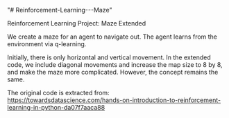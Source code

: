 "# Reinforcement-Learning---Maze" 

Reinforcement Learning Project: Maze Extended

We create a maze for an agent to navigate out. The agent learns from the environment via q-learning.

Initially, there is only horizontal and vertical movement. In the extended code, we include diagonal movements and increase the map size to 8 by 8, and make the maze more complicated. However, the concept remains the same.

The original code is extracted from:
https://towardsdatascience.com/hands-on-introduction-to-reinforcement-learning-in-python-da07f7aaca88
